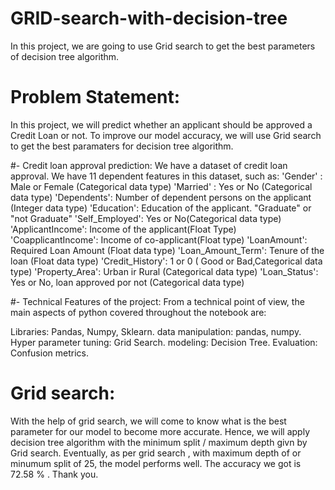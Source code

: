 # GRID-search-with-decision-tree
In this project, we are going to use Grid search to get the best parameters of decision tree algorithm.
# Problem Statement: 
In this project, we will predict whether an applicant should be approved a Credit Loan or not. To improve our model accuracy, we will use Grid search to get the best paramaters for decision tree algorithm.

#- Credit loan approval prediction: We have a dataset of credit loan approval. We have 11 dependent features in this dataset, such as:
'Gender' : Male or Female (Categorical data type)
'Married' : Yes or No (Categorical data type)
'Dependents': Number of dependent persons on the applicant (Integer data type)
'Education': Education of the applicant. "Graduate" or "not Graduate"
'Self_Employed': Yes or No(Categorical data type)
'ApplicantIncome': Income of the applicant(Float Type)
'CoapplicantIncome': Income of co-applicant(Float type)
'LoanAmount': Required Loan Amount (Float data type)
'Loan_Amount_Term': Tenure of the loan (Float data type)
'Credit_History': 1 or 0 ( Good or Bad,Categorical data type)
'Property_Area': Urban ir Rural (Categorical data type)
'Loan_Status': Yes or No, loan approved por not (Categorical data type)

#- Technical Features of the project:
From a technical point of view, the main aspects of python covered throughout the notebook are:

Libraries: Pandas, Numpy, Sklearn.
data manipulation: pandas, numpy.
Hyper parameter tuning: Grid Search.
modeling: Decision Tree.
Evaluation: Confusion metrics.

# Grid search:
With the help of grid search, we will come to know what is the best parameter for our model to become more accurate.
Hence, we will apply decision tree algorithm with the minimum split / maximum depth givn by Grid search. 
Eventually, as per grid search , with maximum depth of or minumum split of 25, the model performs well. 
The accuracy we got is 72.58 %
. 
Thank you.

